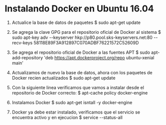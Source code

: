 # Instalando Docker en Ubuntu 16.04

1. Actualice la base de datos de paquetes
    $ sudo apt-get update

1. Se agrega la clave GPG para el repositorio oficial de Docker al sistema
    $ sudo apt-key adv --keyserver hkp://p80.pool.sks-keyservers.net:80 --recv-keys 58118E89F3A912897C070ADBF76221572C52609D

1. Se agrega el repositorio oficial de Docker a las fuentes APT
    $ sudo apt-add-repository 'deb https://apt.dockerproject.org/repo ubuntu-xenial main'

1. Actualizamos de nuevo la base de datos, ahora con los paquetes de Docker recien actualizados
    $ sudo apt-get update

1. Con la siguiente linea verificamos que vamos a instalar desde el repositorio de Docker correcto:
    $ apt-cache policy docker-engine

1. Instalamos Docker
    $ sudo apt-get isntall -y docker-engine

1. Docker ya debe estar instalado, verificamos que el servicio se encuentra activo y en ejecucion
    $ service --status-all

